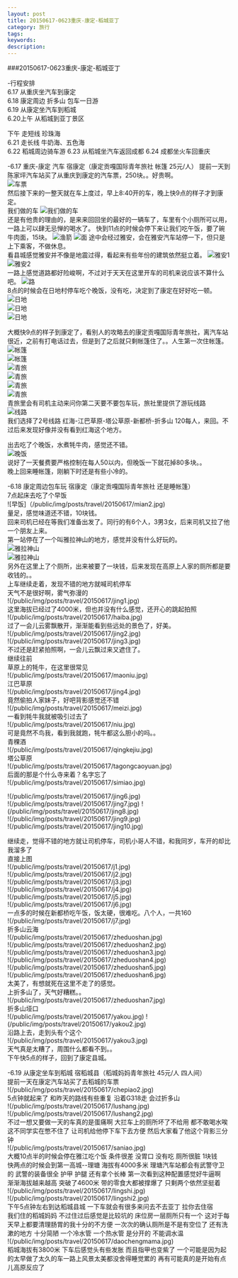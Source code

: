 ```yaml
---
layout: post
title: 20150617-0623重庆-康定-稻城亚丁
category: 旅行
tags:
keywords:
description:
---
```


###20150617-0623重庆-康定-稻城亚丁

-行程安排  
6.17 从重庆坐汽车到康定  
6.18 康定周边 折多山 包车一日游  
6.19 从康定坐汽车到稻城  
6.20上午 从稻城到亚丁景区  

下午 走短线 珍珠海  
6.21 走长线 牛奶海、五色海  
6.22 稻城周边骑车游
6.23 从稻城坐汽车返回成都
6.24 成都坐火车回重庆  



-6.17  重庆-康定 汽车 宿康定（康定贡嘎国际青年旅社 帐篷 25元/人）
提前一天到陈家坪汽车站买了从重庆到康定的汽车票，250块。。好贵啊。  
![车票](/public/img/posts/travel/20150617/chepiao.jpg)  
然后接下来的一整天就在车上度过，早上8:40开的车，晚上快9点的样子才到康定。  
我们做的车
![我们做的车](/public/img/posts/travel/20150617/che.jpg)  
还是有他贵的理由的，是来来回回坐的最好的一辆车了，车里有个小厕所可以用，一路上可以肆无忌惮的喝水了。
快到11点的时候会停下来让我们吃午饭，要了碗牛肉面，15块。
![渔箭](/public/img/posts/travel/20150617/yujian.jpg)
![面](/public/img/posts/travel/20150617/mian.jpg)
途中会经过雅安，会在雅安汽车站停一下，但只是上下乘客，不做休息。  
看县城感觉雅安并不像是地震过得，看起来有些年份的建筑依然挺立着。
![雅安1](/public/img/posts/travel/20150617/yaan1.jpg)  
![雅安2](/public/img/posts/travel/20150617/yaan2.jpg)  
一路上感觉道路都好险峻啊，不过对于天天在这里开车的司机来说应该不算什么吧。
![路](/public/img/posts/travel/20150617/lu.jpg)  
8点的时候会在日地村停车吃个晚饭，没有吃，决定到了康定在好好吃一顿。  
![日地](/public/img/posts/travel/20150617/ridi.jpg)  
![日地](/public/img/posts/travel/20150617/ridi2.jpg)  
![日地](/public/img/posts/travel/20150617/ridi3.jpg)  

大概快9点的样子到康定了，看别人的攻略去的康定贡嘎国际青年旅社，离汽车站很近，之前有打电话过去，但是到了之后就只剩帐篷住了。。人生第一次住帐篷。  
![帐篷](/public/img/posts/travel/20150617/zhangpeng.jpg)  
![帐篷](/public/img/posts/travel/20150617/zhangpeng2.jpg)  
![青旅](/public/img/posts/travel/20150617/qinglv.jpg)  
![青旅](/public/img/posts/travel/20150617/qinglv2.jpg)  
![青旅](/public/img/posts/travel/20150617/qinglv3.jpg)  
![青旅](/public/img/posts/travel/20150617/qinglv4.jpg)  
青旅里会有司机主动来问你第二天要不要包车玩，旅社里提供了游玩线路  
![线路](/public/img/posts/travel/20150617/xianlu.jpg)  
我们选择了2号线路 红海-江巴草原-塔公草原-新都桥-折多山 120每人，来回。不过后来发现好像并没有看到红海这个地方。  

出去吃了个晚饭，水煮牦牛肉，感觉还不错。  
![晚饭](/public/img/posts/travel/20150617/wanfan.jpg)  
说好了一天餐费要严格控制在每人50以内，但晚饭一下就花掉80多块。。  
晚上回来睡帐篷，刚躺下时还是有些小冷的。  

-6.18  康定周边包车玩 宿康定（康定贡嘎国际青年旅社 还是睡帐篷）  
7点起床去吃了个早饭  
![早饭]（/public/img/posts/travel/20150617/mian2.jpg)  
量足，感觉味道还不错，10块钱。  
回来司机已经在等我们准备出发了。同行的有6个人，3男3女，后来司机又拉了他一个朋友上来。  
第一站停在了一个叫雅拉神山的地方，感觉并没有什么好玩的。  
![雅拉神山](/public/img/posts/travel/20150617/yalashenshan.jpg)  
![雅拉神山](/public/img/posts/travel/20150617/yalashenshan2.jpg)  
另外在这里上了个厕所，出来被要了一块钱，后来发现在高原上人家的厕所都是要收钱的。。  
上车继续走着，发现不错的地方就喊司机停车  
天气不是很好啊，雾气弥漫的  
!(/public/img/posts/travel/20150617/jing1.jpg)  
这里海拔已经过了4000米，但也并没有什么感觉，还开心的跳起拍照  
!(/public/img/posts/travel/20150617/haiba.jpg)  
过了一会儿云雾飘散开，渐渐能看到些远处的景色了，好美。  
!(/public/img/posts/travel/20150617/jing2.jpg)  
!(/public/img/posts/travel/20150617/jing3.jpg)  
不过还是赶紧拍照啊，一会儿云飘过来又遮住了。  
继续往前  
草原上的牦牛，在这里很常见  
!(/public/img/posts/travel/20150617/maoniu.jpg)  
江巴草原  
!(/public/img/posts/travel/20150617/jing4.jpg)  
竟然偷拍人家妹子，好吧背影感觉还不错  
!(/public/img/posts/travel/20150617/meizi.jpg)  
一看到牦牛我就被吸引过去了  
!(/public/img/posts/travel/20150617/niu.jpg)  
可是竟然不鸟我，看到我就跑，牦牛都这么胆小的吗。。  
青稞酒  
!(/public/img/posts/travel/20150617/qingkejiu.jpg)  
塔公草原  
!(/public/img/posts/travel/20150617/tagongcaoyuan.jpg)  
后面的那是个什么寺来着？名字忘了  
!(/public/img/posts/travel/20150617/simiao.jpg)  
 
!(/public/img/posts/travel/20150617/jing6.jpg)  
!(/public/img/posts/travel/20150617/jing7.jpg)
!(/public/img/posts/travel/20150617/jing8.jpg)  
!(/public/img/posts/travel/20150617/jing9.jpg)  
!(/public/img/posts/travel/20150617/jing10.jpg)    

继续走，觉得不错的地方就让司机停车，司机小哥人不错，和我同岁，车开的却比我溜多了  
直接上图  
!(/public/img/posts/travel/20150617/j1.jpg)  
!(/public/img/posts/travel/20150617/j2.jpg)  
!(/public/img/posts/travel/20150617/j3.jpg)  
!(/public/img/posts/travel/20150617/j4.jpg)  
!(/public/img/posts/travel/20150617/j5.jpg)  
!(/public/img/posts/travel/20150617/j6.jpg)    
一点多的时候在新都桥吃午饭，饭太硬，很难吃。八个人，一共160  
!(/public/img/posts/travel/20150617/j7.jpg)  
折多山云海  
!(/public/img/posts/travel/20150617/zheduoshan.jpg)  
!(/public/img/posts/travel/20150617/zheduoshan2.jpg)  
!(/public/img/posts/travel/20150617/zheduoshan3.jpg)  
!(/public/img/posts/travel/20150617/zheduoshan4.jpg)  
!(/public/img/posts/travel/20150617/zheduoshan5.jpg)  
!(/public/img/posts/travel/20150617/zheduoshan6.jpg)  
太美了，有想就死在这里不走了的感觉。  
上折多山了，天气好糟糕。。  
!(/public/img/posts/travel/20150617/zheduoshan7.jpg)  
折多山垭口  
!(/public/img/posts/travel/20150617/yakou.jpg) 
!(/public/img/posts/travel/20150617/yakou2.jpg)   
沿路上去，走到头有个这个  
!(/public/img/posts/travel/20150617/yakou3.jpg)  
天气真是太糟了，周围什么都看不到。。  
下午快5点的样子，回到了康定县城。  

-6.19 从康定坐车到稻城 宿稻城县（稻城妈妈青年旅社 45元/人 四人间）  
提前一天在康定汽车站买了去稻城的车票  
!(/public/img/posts/travel/20150617/chepiao2.jpg)  
5点钟就起来了 和昨天的路线有些重复 沿着G318走 会过折多山  
!(/public/img/posts/travel/20150617/lushang.jpg)  
!(/public/img/posts/travel/20150617/lushang2.jpg)  
不过一想又要做一天的车真的是蛋痛啊 大拦车上的厕所坏了不给用 都不敢喝水唉  
这不同学实在憋不住了 让司机给他停下车下去方便 然后大家看了他这个背影三分钟  
!(/public/img/posts/travel/20150617/saniao.jpg)  
大概10点半的时候会停在雅江吃个饭 条件很差 没胃口 没有吃 厕所很脏 1块钱  
快两点的时候会到第一高城--理塘 海拔有4000多米 理塘汽车站都会有武警守卫的 武警的装备很全 护甲 护腿 还有拿个长棒 第一次看到这种配置感觉好牛逼啊  
渐渐海拔越来越高 突破了4600米 带的零食大都被撑爆了 只剩两个依然坚挺着  
!(/public/img/posts/travel/20150617/lingshi.jpg)  
!(/public/img/posts/travel/20150617/lingshi2.jpg)  
下午5点钟左右到达稻城县城 一下车就会有很多来问去不去亚丁 拉你去住宿  
我们住的稻城妈妈 不过住过后感觉是比较坑的 床位房一层厕所只有一个 这对于每天早上都要清理肠胃的我十分的不方便 一次次的确认厕所是不是有空位了 还有洗漱的地方 十分简陋 一个冷水管 一个热水管 是分开的 不能调水温  
!(/public/img/posts/travel/20150617/daochengmama.jpg)  
稻城海拔有3800米 下车后感觉头有些发胀 而且指甲也变紫了 一个可能是因为起的太早做了太久的车一路上风景太美都没舍得睡觉累的 再有可能真的是开始有点儿高原反应了

 

























